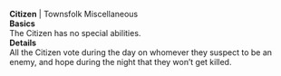 **Citizen** | Townsfolk Miscellaneous  
__Basics__  
The Citizen has no special abilities.  
__Details__   
All the Citizen vote during the day on whomever they suspect to be an enemy, and hope during the night that they won’t get killed.  


